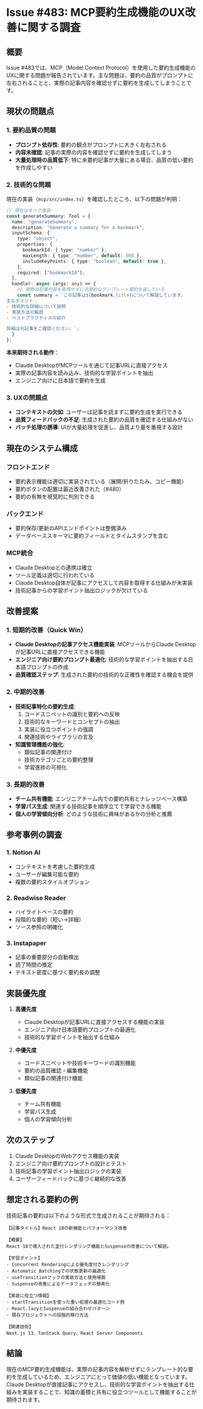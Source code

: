 # Issue #483: MCP要約生成機能のUX改善に関する調査

## 概要

Issue #483では、MCP（Model Context Protocol）を使用した要約生成機能のUXに関する問題が報告されています。主な問題は、要約の品質がプロンプトに左右されることと、実際の記事内容を確認せずに要約を生成してしまうことです。

## 現状の問題点

### 1. 要約品質の問題
- **プロンプト依存性**: 要約の観点がプロンプトに大きく左右される
- **内容未確認**: 記事の実際の内容を確認せずに要約を生成してしまう
- **大量処理時の品質低下**: 特に未要約記事が大量にある場合、品質の低い要約を作成しやすい

### 2. 技術的な問題
現在の実装（`mcp/src/index.ts`）を確認したところ、以下の問題が判明：

```typescript
// 現在はモック実装
const generateSummary: Tool = {
  name: "generateSummary",
  description: "Generate a summary for a bookmark",
  inputSchema: {
    type: "object",
    properties: {
      bookmarkId: { type: "number" },
      maxLength: { type: "number", default: 500 },
      includeKeyPoints: { type: "boolean", default: true },
    },
    required: ["bookmarkId"],
  },
  handler: async (args: any) => {
    // 実際の記事内容を取得せずに汎用的なテンプレート要約を返している
    const summary = `この記事は${bookmark.title}について解説しています。
主なポイント：
- 技術的な詳細について説明
- 実装方法の解説
- ベストプラクティスの紹介

詳細は元記事をご確認ください。`;
  }
};
```

**本来期待される動作**：
- Claude DesktopがMCPツールを通じて記事URLに直接アクセス
- 実際の記事内容を読み込み、技術的な学習ポイントを抽出
- エンジニア向けに日本語で要約を生成

### 3. UXの問題点
- **コンテキストの欠如**: ユーザーは記事を読まずに要約生成を実行できる
- **品質フィードバックの不足**: 生成された要約の品質を確認する仕組みがない
- **バッチ処理の誘導**: UIが大量処理を促進し、品質より量を重視する設計

## 現在のシステム構成

### フロントエンド
- 要約表示機能は適切に実装されている（展開/折りたたみ、コピー機能）
- 要約ボタンの配置は最近改善された（#480）
- 要約の有無を視覚的に判別できる

### バックエンド
- 要約保存/更新のAPIエンドポイントは整備済み
- データベーススキーマに要約フィールドとタイムスタンプを含む

### MCP統合
- Claude Desktopとの連携は確立
- ツール定義は適切に行われている
- Claude Desktop自体が記事にアクセスして内容を取得する仕組みが未実装
- 技術記事からの学習ポイント抽出ロジックが欠けている

## 改善提案

### 1. 短期的改善（Quick Win）
- **Claude Desktopの記事アクセス機能実装**: MCPツールからClaude Desktopが記事URLに直接アクセスできる機能
- **エンジニア向け要約プロンプト最適化**: 技術的な学習ポイントを抽出する日本語プロンプトの作成
- **品質確認ステップ**: 生成された要約の技術的な正確性を確認する機会を提供

### 2. 中期的改善
- **技術記事特化の要約生成**: 
  1. コードスニペットの識別と要約への反映
  2. 技術的なキーワードとコンセプトの抽出
  3. 実装に役立つポイントの強調
  4. 関連技術やライブラリの言及
- **知識管理機能の強化**: 
  - 類似記事の関連付け
  - 技術カテゴリごとの要約整理
  - 学習進捗の可視化

### 3. 長期的改善
- **チーム共有機能**: エンジニアチーム内での要約共有とナレッジベース構築
- **学習パス生成**: 関連する技術記事を順序立てて学習できる機能
- **個人の学習傾向分析**: どのような技術に興味があるかの分析と推薦

## 参考事例の調査

### 1. Notion AI
- コンテキストを考慮した要約生成
- ユーザーが編集可能な要約
- 複数の要約スタイルオプション

### 2. Readwise Reader
- ハイライトベースの要約
- 段階的な要約（短い→詳細）
- ソース参照の明確化

### 3. Instapaper
- 記事の重要部分の自動検出
- 読了時間の推定
- テキスト密度に基づく要約長の調整

## 実装優先度

1. **高優先度**
   - Claude Desktopが記事URLに直接アクセスする機能の実装
   - エンジニア向け日本語要約プロンプトの最適化
   - 技術的な学習ポイントを抽出する仕組み

2. **中優先度**
   - コードスニペットや技術キーワードの識別機能
   - 要約の品質確認・編集機能
   - 類似記事の関連付け機能

3. **低優先度**
   - チーム共有機能
   - 学習パス生成
   - 個人の学習傾向分析

## 次のステップ

1. Claude DesktopのWebアクセス機能の実装
2. エンジニア向け要約プロンプトの設計とテスト
3. 技術記事の学習ポイント抽出ロジックの実装
4. ユーザーフィードバックに基づく継続的な改善

## 想定される要約の例

技術記事の要約は以下のような形式で生成されることが期待される：

```
【記事タイトル】React 18の新機能とパフォーマンス改善

【概要】
React 18で導入された並行レンダリング機能とSuspenseの改善について解説。

【学習ポイント】
- Concurrent Renderingによる優先度付きレンダリング
- Automatic Batchingでの状態更新の最適化
- useTransitionフックの実装方法と使用場面
- Suspenseの改善によるデータフェッチの簡素化

【実装に役立つ情報】
- startTransitionを使った重い処理の最適化コード例
- React.lazyとSuspenseの組み合わせパターン
- 既存プロジェクトへの段階的移行方法

【関連技術】
Next.js 13、TanStack Query、React Server Components
```

## 結論

現在のMCP要約生成機能は、実際の記事内容を解析せずにテンプレート的な要約を生成しているため、エンジニアにとって価値の低い機能となっています。Claude Desktopが直接記事にアクセスし、技術的な学習ポイントを抽出する仕組みを実装することで、知識の蓄積と共有に役立つツールとして機能することが期待されます。